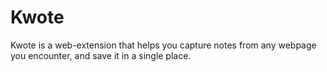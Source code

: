 # Kwote

Kwote is a web-extension that helps you capture notes from any webpage you encounter, and save it in a single place. 



